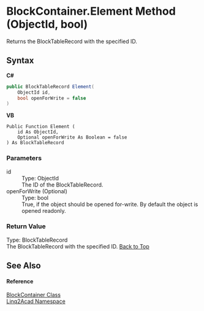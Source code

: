 # BlockContainer.Element Method (ObjectId, bool)
 

Returns the BlockTableRecord with the specified ID.

## Syntax

**C#**<br />
``` C#
public BlockTableRecord Element(
	ObjectId id,
	bool openForWrite = false
)
```

**VB**<br />
``` VB
Public Function Element ( 
	id As ObjectId,
	Optional openForWrite As Boolean = false
) As BlockTableRecord
```


### Parameters
<dl><dt>id</dt><dd>Type: ObjectId<br />The ID of the BlockTableRecord.</dd><dt>openForWrite (Optional)</dt><dd>Type: bool<br />True, if the object should be opened for-write. By default the object is opened readonly.</dd></dl>

### Return Value
Type: BlockTableRecord<br />The BlockTableRecord with the specified ID.
<a href="#BlockContainerElement-Method-ObjectId-bool">Back to Top</a>

## See Also


#### Reference
<a href="T_Linq2Acad_BlockContainer.md#BlockContainer-Class">BlockContainer Class</a><br /><a href="N_Linq2Acad.md#Linq2Acad-Namespace">Linq2Acad Namespace</a><br />

